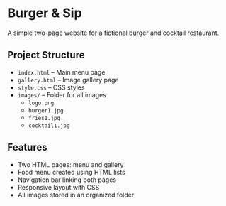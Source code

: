 # Burger & Sip

A simple two-page website for a fictional burger and cocktail restaurant.


## Project Structure

- `index.html` – Main menu page
- `gallery.html` – Image gallery page
- `style.css` – CSS styles
- `images/` – Folder for all images
  - `logo.png`
  - `burger1.jpg`
  - `fries1.jpg`
  - `cocktail1.jpg`



## Features

- Two HTML pages: menu and gallery
- Food menu created using HTML lists
- Navigation bar linking both pages
- Responsive layout with CSS
- All images stored in an organized folder


